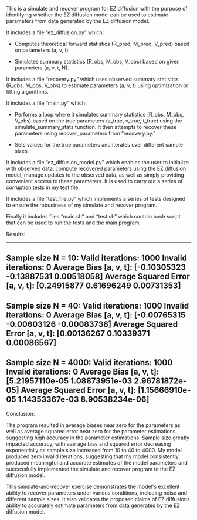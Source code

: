 This is a simulate and recover program for EZ diffusion with the purpose of identifying whether the EZ diffusion model can be used to estimate parameters from data generated by the EZ diffusion model. 

It includes a file “ez_diffusion.py” which:

- Computes theoretical forward statistics (R_pred, M_pred, V_pred) based on parameters (a, v, t) 

- Simulates summary statistics (R_obs, M_obs, V_obs) based on given parameters (a, v, t, N).

It includes a file “recovery.py” which uses observed summary statistics (R_obs, M_obs, V_obs) to estimate parameters (a, v, t) using optimization or fitting algorithms.

It includes a file “main.py” which:

- Performs a loop where it simulates summary statistics (R_obs, M_obs, V_obs) based on the true parameters (a_true, v_true, t_true) using the simulate_summary_stats function. It then attempts to recover these parameters using recover_parameters from “recovery.py.”

- Sets values for the true parameters and iterates over different sample sizes.

It includes a file “ez_diffusion_model.py” which enables the user to initialize with observed data, compute recovered parameters using the EZ diffusion model, manage updates to the observed data, as well as simply providing convenient access to these parameters. It is used to carry out a series of corruption tests in my test file.

It includes a file “test_file.py” which implements a series of tests designed to ensure the robustness of my simulate and recover program.

Finally it includes files “main.sh” and “test.sh” which contain bash script that can be used to run the tests and the main program.

Results:

-----
Sample size N = 10:
Valid iterations: 1000
Invalid iterations: 0
Average Bias [a, v, t]: [-0.10305323 -0.13887531  0.00518058]
Average Squared Error [a, v, t]: [0.24915877 0.61696249 0.00731353]
-----

Sample size N = 40:
Valid iterations: 1000
Invalid iterations: 0
Average Bias [a, v, t]: [-0.00765315 -0.00603126 -0.00083738]
Average Squared Error [a, v, t]: [0.00136267 0.10339371 0.00086567]
-----

Sample size N = 4000:
Valid iterations: 1000
Invalid iterations: 0
Average Bias [a, v, t]: [5.21957110e-05 1.08873951e-03 2.96781872e-05]
Average Squared Error [a, v, t]: [1.15666910e-05 1.14353367e-03 8.90538234e-06]
-----

Conclusion:

The program resulted in average biases near zero for the parameters as well as average squared error near zero for the parameter estimations, suggesting high accuracy in the parameter estimations. Sample size greatly impacted accuracy, with average bias and squared error decreasing exponentially as sample size increased from 10 to 40 to 4000. My model produced zero invalid iterations, suggesting that my model consistently produced meaningful and accurate estimates of the model parameters and successfully implemented the simulate and recover program to the EZ diffusion model.

This simulate-and-recover exercise demonstrates the model's excellent ability to recover parameters under various conditions, including noise and different sample sizes. It also validates the proposed claims of EZ diffusions ability to accurately estimate parameters from data generated by the EZ diffusion model. 

